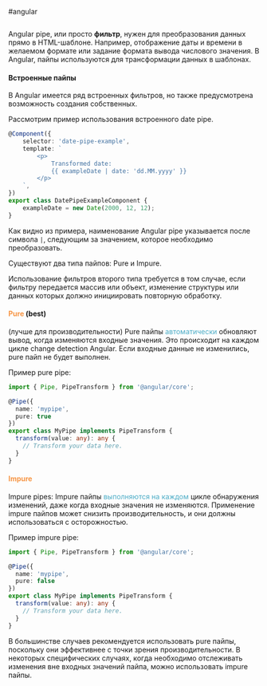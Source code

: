 #angular 
```table-of-contents
```
Angular pipe, или просто **фильтр**, нужен для преобразования данных прямо в HTML-шаблоне. Например, отображение даты и времени в желаемом формате или задание формата вывода числового значения.
В Angular, пайпы используются для трансформации данных в шаблонах.
#### Встроенные пайпы
В Angular имеется ряд встроенных фильтров, но также предусмотрена возможность создания собственных.

Рассмотрим пример использования встроенного date pipe.

``` typescript
@Component({
    selector: 'date-pipe-example',
    template: `
        <p>
            Transformed date:
            {{ exampleDate | date: 'dd.MM.yyyy' }}
        </p>
    `,
})
export class DatePipeExampleComponent {
    exampleDate = new Date(2000, 12, 12);
}

```
Как видно из примера, наименование Angular pipe указывается после символа `|`, следующим за значением, которое необходимо преобразовать.

Существуют два типа пайпов: Pure и Impure.

Использование фильтров второго типа требуется в том случае, если фильтру передается массив или объект, изменение структуры или данных которых должно инициировать повторную обработку.
#### <font color="#f79646">Pure</font> (best)
(лучше для производительности) 
Pure пайпы <font color="#4bacc6">автоматически</font> обновляют вывод, когда изменяются входные значения. Это происходит на каждом цикле change detection Angular. Если входные данные не изменились, pure пайп не будет выполнен.

Пример pure pipe:

```typescript
import { Pipe, PipeTransform } from '@angular/core';

@Pipe({
  name: 'mypipe',
  pure: true
})
export class MyPipe implements PipeTransform {
  transform(value: any): any {
    // Transform your data here.
  }
}
```
#### <font color="#f79646">Impure</font> 
Impure pipes: Impure пайпы <font color="#4bacc6">выполняются на каждом</font> цикле обнаружения изменений, даже когда входные значения не изменяются. Применение impure пайпов может снизить производительность, и они должны использоваться с осторожностью.

Пример impure pipe:

```typescript
import { Pipe, PipeTransform } from '@angular/core';

@Pipe({
  name: 'mypipe',
  pure: false
})
export class MyPipe implements PipeTransform {
  transform(value: any): any {
    // Transform your data here.
  }
}
```

В большинстве случаев рекомендуется использовать pure пайпы, поскольку они эффективнее с точки зрения производительности. В некоторых специфических случаях, когда необходимо отслеживать изменения вне входных значений пайпа, можно использовать impure пайпы.